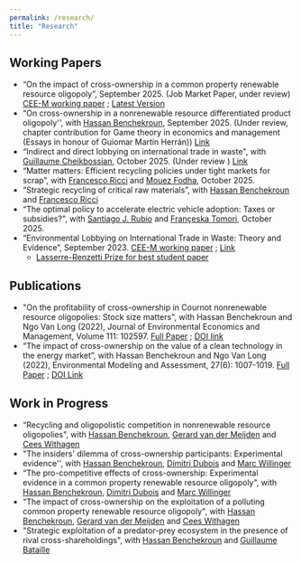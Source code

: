 ```yaml
---
permalink: /research/
title: "Research"
---
```


<!-- Google tag (gtag.js) -->
<script async src="https://www.googletagmanager.com/gtag/js?id=G-JL2ZY530JC"></script>
<script>
  window.dataLayer = window.dataLayer || [];
  function gtag(){dataLayer.push(arguments);}
  gtag('js', new Date());

  gtag('config', 'G-JL2ZY530JC');
</script>


## Working Papers
* “On the impact of cross-ownership in a common property renewable resource oligopoly”, September 2025. (Job Market Paper, under review) [CEE-M working paper](/files/pdf/WP-2024-09.pdf) ; [Latest Version](/files/pdf/JMP_Miao.pdf)
*  “On cross-ownership in a nonrenewable resource differentiated product oligopoly'', with [Hassan Benchekroun](https://sites.google.com/site/hbhassanbenchekroun/), September 2025. (Under review, chapter contribution for Game theory in economics and management (Essays in honour of Guiomar Martín Herrán)) [Link](/files/pdf/Chapter_manuscript.pdf)
* “Indirect and direct lobbying on international trade in waste", with [Guillaume Cheikbossian](https://sites.google.com/site/cheikbossianguillaume/), October 2025. (Under review ) [Link](/files/pdf/Lobbying_Miao.pdf)
* “Matter matters: Efficient recycling policies under tight markets for scrap”, with [Francesco Ricci](https://sites.google.com/view/francescoricci) and [Mouez Fodha](https://www.pantheonsorbonne.fr/page-perso/fodha#page-perso-about), October 2025.
* “Strategic recycling of critical raw materials”, with [Hassan Benchekroun](https://sites.google.com/site/hbhassanbenchekroun/) and [Francesco Ricci](https://sites.google.com/view/francescoricci)
* “The optimal policy to accelerate electric vehicle adoption: Taxes or subsidies?", with [Santiago J. Rubio](https://www.uv.es/srubio/) and [Françeska Tomori](https://scholar.google.es/citations?user=q3xxPGoAAAAJ&hl=en), October 2025.
* “Environmental Lobbying on International Trade in Waste: Theory and Evidence”, September 2023.  [CEE-M working paper](/files/pdf/JMP_Miao.pdf) ; [Link](https://hal.inrae.fr/hal-04198721)
   - [Lasserre-Renzetti Prize for best student paper](https://sites.google.com/view/creeaacere/awards/lasserre-renzetti-prize?authuser=0)


## Publications
* "On the profitability of cross-ownership in Cournot nonrenewable resource oligopolies: Stock size matters", with Hassan Benchekroun and Ngo Van Long (2022), Journal of Environmental Economics and Management, Volume 111: 102597. [Full Paper](/files/pdf/JEEM.pdf) ; [DOI link](https://doi.org/10.1016/j.jeem.2021.102597)
* “The impact of cross-ownership on the value of a clean technology in the energy market”, with Hassan Benchekroun and Ngo Van Long (2022), Environmental Modeling and Assessment, 27(6): 1007-1019. [Full Paper](/files/pdf/EMA.pdf) ; [DOI Link](https://doi.org/10.1007/s10666-022-09840-7)

## Work in Progress
* “Recycling and oligopolistic competition in nonrenewable resource oligopolies", with [Hassan Benchekroun](https://sites.google.com/site/hbhassanbenchekroun/), [Gerard van der Meijden](https://research.vu.nl/en/persons/gerard-van-der-meijden) and [Cees Withagen](https://research.vu.nl/en/persons/cees-withagen)
* "The insiders' dilemma of cross-ownership participants: Experimental evidence'', with [Hassan Benchekroun](https://sites.google.com/site/hbhassanbenchekroun/), [Dimitri Dubois](http://www.duboishome.info/dimitri) and [Marc Willinger](https://sites.google.com/view/marcwillinger/home)
* “The pro-competitive effects of cross-ownership: Experimental evidence in a common property renewable resource oligopoly", with [Hassan Benchekroun](https://sites.google.com/site/hbhassanbenchekroun/), [Dimitri Dubois](http://www.duboishome.info/dimitri) and [Marc Willinger](https://sites.google.com/view/marcwillinger/home)
* “The impact of cross-ownership on the exploitation of a polluting common property  renewable resource oligopoly", with [Hassan Benchekroun](https://sites.google.com/site/hbhassanbenchekroun/), [Gerard van der Meijden](https://research.vu.nl/en/persons/gerard-van-der-meijden) and [Cees Withagen](https://research.vu.nl/en/persons/cees-withagen)
* "Strategic exploitation of a predator-prey ecosystem in the presence of rival cross-shareholdings", with [Hassan Benchekroun](https://sites.google.com/site/hbhassanbenchekroun/) and [Guillaume Bataille](https://sites.google.com/view/guillaumebataille/bio)




